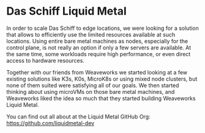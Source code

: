 # Das Schiff Liquid Metal

In order to scale Das Schiff to edge locations, we were looking for a solution that allows to efficiently use the limited resources available at such locations. Using entire bare metal machines as nodes, especially for the control plane, is not really an option if only a few servers are available. At the same time, some workloads require high performance, or even direct access to hardware resources.

Together with our friends from Weaveworks we started looking at a few existing solutions like K3s, K0s, MicroK8s or using mixed node clusters, but none of them suited were satisfying all of our goals. We then started thinking about using microVMs on those bare metal machines, and Weaveworks liked the idea so much that they started building Weaveworks Liquid Metal.

You can find out all about at the Liquid Metal GitHub Org: https://github.com/liquidmetal-dev
